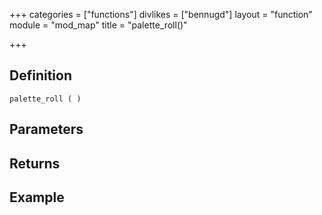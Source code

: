 +++
categories = ["functions"]
divlikes = ["bennugd"]
layout = "function"
module = "mod_map"
title = "palette_roll()"

+++

## Definition

    palette_roll ( )

## Parameters

## Returns

## Example
